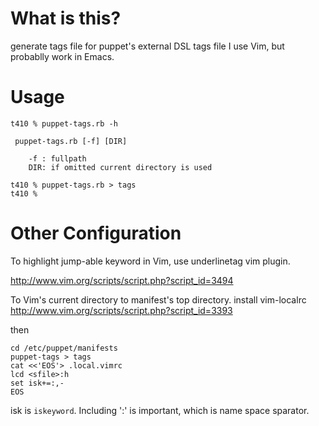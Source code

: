 What is this?
==================================
generate tags file for puppet's external DSL tags file
I use Vim, but probablly work in Emacs.

Usage
==================================

    t410 % puppet-tags.rb -h    

     puppet-tags.rb [-f] [DIR]
     
        -f : fullpath
        DIR: if omitted current directory is used

    t410 % puppet-tags.rb > tags
    t410 % 

Other Configuration
==================================
To highlight jump-able keyword in Vim, use underlinetag vim plugin.

<http://www.vim.org/scripts/script.php?script_id=3494>

To Vim's current directory to manifest's top directory.
install vim-localrc
<http://www.vim.org/scripts/script.php?script_id=3393>

then

    cd /etc/puppet/manifests
    puppet-tags > tags
    cat <<'EOS'> .local.vimrc
    lcd <sfile>:h
    set isk+=:,-
    EOS

isk is `iskeyword`. Including ':' is important, which is name space sparator.
